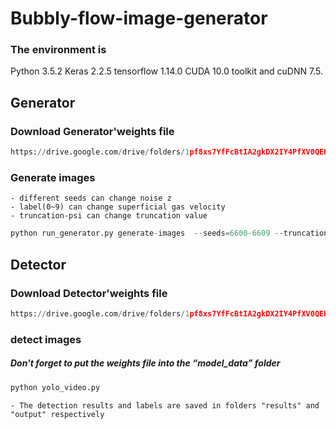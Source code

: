 Bubbly-flow-image-generator
=====


### The environment is

Python 3.5.2
Keras 2.2.5
tensorflow 1.14.0
CUDA 10.0 toolkit and cuDNN 7.5.

## Generator

### Download Generator'weights file
```python
https://drive.google.com/drive/folders/1pf8xs7YfFcBtIA2gkDX2IY4PfXV0QEKA?usp=sharing
```

### Generate images
    - different seeds can change noise z
    - label(0~9) can change superficial gas velocity
    - truncation-psi can change truncation value

```python
python run_generator.py generate-images  --seeds=6600-6609 --truncation-psi=1.0 --label=0 --network=xxx/xxxx
```


## Detector

### Download Detector'weights file
```python
https://drive.google.com/drive/folders/1pf8xs7YfFcBtIA2gkDX2IY4PfXV0QEKA?usp=sharing
```

### detect images
##### Don't forget to put the weights file into the “model_data” folder
```python
python yolo_video.py
```
    - The detection results and labels are saved in folders "results" and "output" respectively


